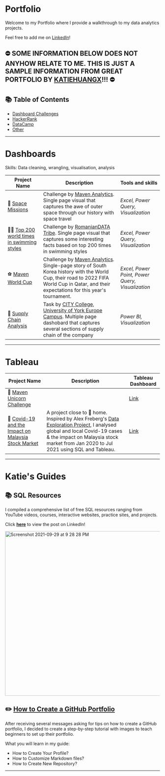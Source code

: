 # Portfolio

Welcome to my Portfolio where I provide a walkthrough to my data analytics projects.

Feel free to add me on [LinkedIn](https://www.linkedin.com/in/rustammorengo/)!

## ⛔ SOME INFORMATION BELOW DOES NOT ANYHOW RELATE TO ME. THIS IS JUST A SAMPLE INFORMATION FROM GREAT PORTFOLIO BY [KATIEHUANGX](https://github.com/katiehuangx)!!! ⛔

## 📚 Table of Contents

- [Dashboard Challenges](#dashboards)
- [HackerRank](#sql)
- [DataCamp](#tableau)
- [Other](#katies-guides)

***

# Dashboards

Skills: Data cleaning, wrangling, visualisation, analysis

| Project Name | Description | Tools and skills |
|---|---|---|
| 🚀 [Space Missions](https://www.linkedin.com/posts/rustammorengo_excel-excel-datavisualization-activity-6961119646099865600-Ax91?utm_source=linkedin_share&utm_medium=member_desktop_web) | Challenge by [Maven Analytics](https://www.mavenanalytics.io/blog/maven-space-challenge). Single page visual that captures the awe of outer space through our history with space travel | _Excel,   Power Query, Visualization_ |   
| 🏊‍♀️ [Top 200 world times in swimming styles](https://www.linkedin.com/posts/rustammorengo_romaniandata-romaniandatatribe-dataviz-activity-6973279468459073536-5QLG?utm_source=share&utm_medium=member_desktop) | Challenge by [RomanianDATA Tribe](https://data.world/romanian-data/swimming-dataset-top-200-world-times). Single page visual that captures some interesting facts based on top 200 times in swimming styles | _Excel,   Power Query, Visualization_ |  
| ⚽ [Maven World Cup](https://www.linkedin.com/posts/rustammorengo_south-korea-in-maven-world-cup-challenge-activity-7000946922765053953-pHNt?utm_source=share&utm_medium=member_desktop)  | Challenge by [Maven Analytics](https://www.mavenanalytics.io/blog/maven-space-challenge). Single-page story of South Korea history with the World Cup, their road to 2022 FIFA World Cup in Qatar, and their expectations for this year's tournament. | _Excel, Power Point, Power Query, Visualization_ | 
| 🚀 [Supply Chain Analysis](https://app.powerbi.com/view?r=eyJrIjoiNjJlNTgxMTYtOWI1MS00NTA5LThhZjUtZjgxM2IzYTEwZWM2IiwidCI6IjQ3Y2IxMGFmLWFkMjUtNDE4My04MDlkLTcwYmI2YmJhODZiZiIsImMiOjl9) | Task by [CITY College, University of York Europe Campus](https://york.citycollege.eu/frontend/index.php?chlang=GR_EN). Multiple page dashobard that captures several sections of supply chain of the company | _Power BI, Visualization_ |  

***

# Tableau

| Project Name | Description | Tableau Dashboard |
|---|---|---|
| 🦄 [Maven Unicorn Challenge](https://github.com/katiehuangx/Maven-Unicorn-Challenge) |  | [Link](https://public.tableau.com/app/profile/katie.huang/viz/UnicornCompanies_16502745371460/Unicorns?publish=yes) |
| 🦠 [Covid-19 and the Impact on Malaysia Stock Market](https://github.com/katiehuangx/Covid-19-and-Impact-on-Malaysia-stock-market) | A project close to 🏡 home. Inspired by Alex Freberg's [Data Exploration Project](https://www.youtube.com/watch?v=qfyynHBFOsM&list=PLUaB-1hjhk8H48Pj32z4GZgGWyylqv85f&index=1), I analysed global and local Covid-19 cases & the impact on Malaysia stock market from Jan 2020 to Jul 2021 using SQL and Tableau. | [Link](https://public.tableau.com/app/profile/katie.huang/viz/Covid-19anditsimpactonKLSEIndexPriceinMalaysia/Dashboard1) |

***

# Katie's Guides

## 📚 SQL Resources

I compiled a comprehensive list of free SQL resources ranging from YouTube videos, courses, interactive websites, practice sites, and projects. 

Click **[here](https://www.linkedin.com/posts/katiehuangx_sql-for-data-analysis-udacity-free-courses-activity-6838753919229931520-u44C)** to view the post on LinkedIn!

<knb><img width="535" alt="Screenshot 2021-09-29 at 9 28 28 PM" src="https://user-images.githubusercontent.com/81607668/135277994-a45a6cf2-becc-464b-a0c3-5315bef99f33.png"></knb>

## ✏️ [How to Create a GitHub Portfolio](https://github.com/katiehuangx/How-to-Create-a-GitHub-Portfolio/blob/main/README.md)

After receiving several messages asking for tips on how to create a GitHub portfolio, I decided to create a step-by-step tutorial with images to teach beginners to set up their portfolio. 

What you will learn in my guide:
- How to Create Your Profile?
- How to Customize Markdown files?
- How to Create New Repository?

***
